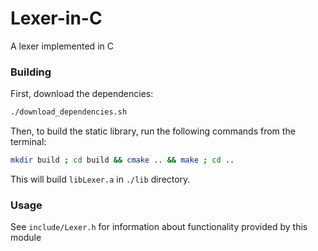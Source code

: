 # Lexer-in-C
A lexer implemented in C

### Building
First, download the dependencies:
```bash
./download_dependencies.sh
```

Then, to build the static library, run the following commands from the terminal:
```bash
mkdir build ; cd build && cmake .. && make ; cd ..
```
This will build ```libLexer.a``` in ```./lib``` directory.

### Usage
See ```include/Lexer.h``` for information about functionality provided by this module

